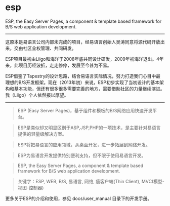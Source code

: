 esp
===

ESP, the Easy Server Pages, a component &amp; template based framework for B/S web application development.

----------

这原本是易语言公司内部未完成的项目，经易语言创始人吴涛同意将源代码开放出来，交由社区全权管理、共同研发。

ESP项目最初由Liigo和海洋于2008年底共同设计研发，2009年初海洋退出。4年来，此项目历经波折，走走停停，发展至今甚为不易。

ESP借鉴了Tapestry的设计思路，结合易语言实际情况，努力打造我们心目中最理想的B/S开发框架。现在（2013年初）来说，ESP初步实现了当初设计的基本架构和基本功能，但还有很多很多需要完善的地方，需要借助社区的力量继续演进。我（Liigo）个人依然报以厚望。

----------

>ESP (Easy Server Pages)，基于组件和模板的B/S网络应用快速开发平台。

>ESP是类似却又明显区别于ASP,JSP,PHP的一项技术，是主要针对易语言提供的轻量级解决方案。

>ESP将把易语言的应用领域，从桌面开发，进一步拓展到网络开发。

>ESP为易语言开发提供特别便利支持，但不限于使用易语言开发。

>ESP, the Easy Server Pages, a component & template based framework for B/S web application development.

>关键字：ESP, WEB, B/S, 易语言, 网络, 瘦客户端(Thin Client), MVC(模型-视图-控制器)

更多关于ESP的介绍和使用，参见 docs/user_manual 目录下的开发手册。

